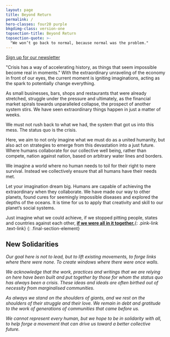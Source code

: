 ```yaml
---
layout: page
title: Beyond Return
permalink: /
hero-classes: four20 purple
bkgdimg-class: version-one
topsection-title: Beyond Return
topsection-quote: >-
  "We won’t go back to normal, because normal was the problem."
---
```


<div class="center hero-bridge">
  <a class="pink-button" target="_blank" href="https://docs.google.com/forms/d/e/1FAIpQLSfrFB3TZrQT4V14viVJpGODggRkTbWyYfSaUtcSomtj6Xzz3w/viewform">Sign up for our newsletter</a>
</div>

"Crisis has a way of accelerating history, as things that seem impossible become real in moments." With the extraordinary unraveling of the economy in front of our eyes, the current moment is igniting imaginations, acting as the spark to potentially change everything. 

As small businesses, bars, shops and restaurants that were already stretched, struggle under the pressure and ultimately, as the financial market spirals towards unparalleled collapse, the prospect of another system stirs. We have seen extraordinary things happen in just a matter of weeks. 

We must not rush back to what we had, the system that got us into this mess. The status quo is the crisis. 

Here, we aim to not only imagine what we must do as a united humanity, but also act on strategies to emerge from this devastation into a just future. Where humans collaborate for our collective well being, rather than compete, nation against nation, based on arbitrary water lines and borders. 

We imagine a world where no human needs to toil for their right to mere survival. Instead we collectively ensure that all humans have their needs met. 

Let your imagination dream big. Humans are capable of achieving the extraordinary when they collaborate. We have made our way to other planets, found cures for seemingly impossible diseases and explored the depths of the oceans. It is time for us to apply that creativity and skill to our planet’s social systems.  

Just imagine what we could achieve, if we stopped pitting people, states and countries against each other, [**if we were all in it together.**](/take-action/){: .pink-link .text-link}
{: .final-section-element}

## New Solidarities  

*Our goal here is not to lead, but to lift existing movements, to forge links where there were none. To create windows where there were once walls.*

*We acknowledge that the work, practices and writings that we are relying on here have been built and put together by those for whom the status quo has always been a crisis. These ideas and ideals are often birthed out of necessity from marginalised communities.*

*As always we stand on the shoulders of giants, and we rest on the shoulders of their struggle and their love. We remain in debt and gratitude to the work of generations of communities that came before us.*

*We cannot represent every human, but we hope to be in solidarity with all, to help forge a movement that can drive us toward a better collective future.*